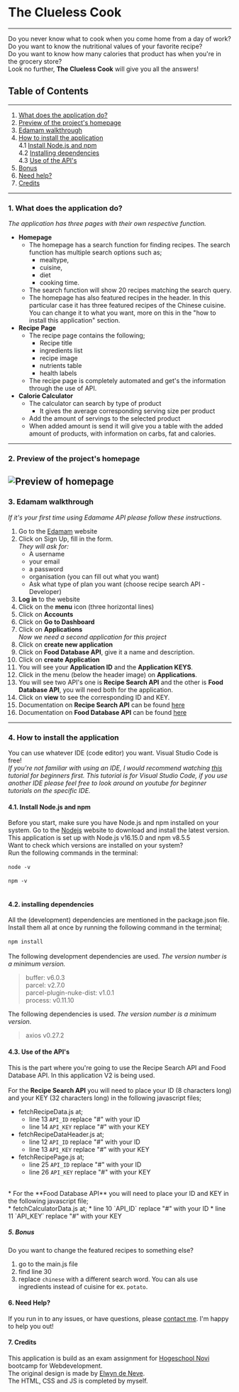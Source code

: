 # The Clueless Cook
***
Do you never know what to cook when you come home from a day of work?  <br/>
Do you want to know the nutritional values of your favorite recipe? <br/>
Do you want to know how many calories that product has when you're in the grocery store?<br/>
Look no further, **The Clueless Cook** will give you all the answers! 

## Table of Contents

---
1. [What does the application do?](#section-1)
2. [Preview of the project's homepage](#section-2)
3. [Edamam walkthrough](#section-3)
4. [How to install the application](#section-4)<br/>
   4.1 [Install Node.js and npm](#section-4-a)<br/>
   4.2 [Installing dependencies](#section-4-b)<br/>
   4.3 [Use of the API's](#section-4-c)<br/>
5. [Bonus](#section-5)
6. [Need help?](#section-6)
7. [Credits](section-7)
---

### 1. <a name="section-1">What does the application do?</a>
_The application has three pages with their own respective function._

* **Homepage**
  * The homepage has a search function for finding recipes. The search function has multiple search options such as;<br/>
    * mealtype, 
    * cuisine, 
    * diet
    * cooking time. <br/>
  * The search function will show 20 recipes matching the search query.
  * The homepage has also featured recipes in the header. In this particular case it has three featured recipes of the Chinese cuisine. You can change it to what you want, more on this in the "how to install this application" section.
* **Recipe Page**
  * The recipe page contains the following;<br/>
    * Recipe title
    * ingredients list
    * recipe image
    * nutrients table
    * health labels
  * The recipe page is completely automated and get's the information through the use of API.
* **Calorie Calculator**
  * The calculator can search by type of product
    * It gives the average corresponding serving size per product
  * Add the amount of servings to the selected product
  * When added amount is send it will give you a table with the added amount of products, with information on carbs, fat and calories.
---
### 2. <a name="section-2">Preview of the project's homepage</a>
![Preview of homepage](assets/images/homepage-example.png)
---
### 3. <a name="section-3">Edamam walkthrough</a>
_If it's your first time using Edamame API please follow these instructions._
1. Go to the [Edamam](https://developer.edamam.com) website
2. Click on Sign Up, fill in the form.<br/>
  _They will ask for:_
   * A username
   * your email
   * a password
   * organisation (you can fill out what you want)
   * Ask what type of plan you want (choose recipe search API -Developer)
3. **Log in** to the website
4. Click on the **menu** icon (three horizontal lines) 
5. Click on **Accounts**
6. Click on **Go to Dashboard**
7. Click on **Applications**<br/>
_Now we need a second application for this project_
8. Click on **create new application**
9. Click on **Food Database API**, give it a name and description. 
10. Click on **create Application**
11. You will see your **Application ID** and the **Application KEYS**.
12. Click in the menu (below the header image) on **Applications**.
13. You will see two API's one is **Recipe Search API** and the other is **Food Database API**, you will need both for the application.
14. Click on **view** to see the corresponding ID and KEY.
15. Documentation on **Recipe Search API** can be found [here](https://developer.edamam.com/edamam-docs-recipe-api)
16. Documentation on **Food Database API** can be found [here](https://developer.edamam.com/food-database-api-docs)
---
### 4. <a name="section-4">How to install the application</a>
You can use whatever IDE (code editor) you want. Visual Studio Code is free!<br/>
_If you're not familiar with using an IDE, I would recommend watching [this](https://www.youtube.com/watch?v=VqCgcpAypFQ) tutorial for beginners first. This tutorial is for Visual Studio Code, if you use another IDE please feel free to look around on youtube for beginner tutorials on the specific IDE._
#### 4.1. <a name="section-4-a">Install Node.js and npm</a><br/>
   Before you start, make sure you have Node.js and npm installed on your system. Go to the [Nodejs](https://nodejs.org/en/download/) website to download and install the latest version.<br/>
   This application is set up with Node.js v16.15.0 and npm v8.5.5<br/>
   Want to check which versions are installed on your system?<br/>
   Run the following commands in the terminal:<br/>
<br/>
   `node -v`<br/>
   <br/>
   `npm -v`<br/>
   <br/>
   
#### 4.2. <a name="section-4-b">installing dependencies</a>
All the (development) dependencies are mentioned in the package.json file. Install them all at once by running the following command in the terminal;<br/>
<br/>
`npm install`<br/>
<br/>
The following development dependencies are used. _The version number is a minimum version._

> buffer: v6.0.3<br/>
> parcel: v2.7.0<br/>
> parcel-plugin-nuke-dist: v1.0.1<br/>
> process: v0.11.10<br/>

The following dependencies is used. _The version number is a minimum version._

> axios v0.27.2

#### 4.3. <a name="section-4-c">Use of the API's</a>
This is the part where you're going to use the Recipe Search API and Food Database API. In this application V2 is being used.<br/>
<br/>
For the **Recipe Search API** you will need to place your ID (8 characters long) and your KEY (32 characters long) in the following javascript files;<br/>
* fetchRecipeData.js at;
  * line 13 `API_ID` replace "#" with your ID
  * line 14 `API_KEY` replace "#" with your KEY
* fetchRecipeDataHeader.js at;
  * line 12 `API_ID` replace "#" with your ID
  * line 13 `API_KEY` replace "#" with your KEY
* fetchRecipePage.js at;
  * line 25 `API_ID` replace "#" with your ID
  * line 26 `API_KEY` replace "#" with your KEY
<br/>
  * For the **Food Database API** you will need to place your ID and KEY in the following javascript file;<br/>
    * fetchCalculatorData.js at;
      * line 10 `API_ID` replace "#" with your ID
      * line 11 `API_KEY` replace "#" with your KEY
<br/>

##### 5. <a name="section-5">Bonus</a>
Do you want to change the featured recipes to something else? 
1. go to the main.js file
2. find line 30
3. replace `chinese` with a different search word. You can als use ingredients instead of cuisine for ex. `potato`.

#### 6. <a name="section-6">Need Help?</a>
If you run in to any issues, or have questions, please [contact me](https://github.com/NostromosTeaCup). I'm happy to help you out! 

#### 7. <a name="section-7">Credits</a>

This application is build as an exam assignment for [Hogeschool Novi](https://github.com/hogeschoolnovi/) bootcamp for Webdevelopment.<br/>
The original design is made by [Elwyn de Neve](https://github.com/elwyn-de-neve/).<br/>
The HTML, CSS and JS is completed by myself.